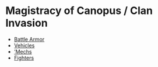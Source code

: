# Magistracy of Canopus / Clan Invasion 

- [Battle Armor](clan-invasion/battlearmor.md) 
- [Vehicles](clan-invasion/vehicles.md) 
- [’Mechs](clan-invasion/mechs.md) 
- [Fighters](clan-invasion/fighters.md) 

